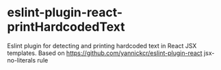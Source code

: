# eslint-plugin-react-printHardcodedText
Eslint plugin for detecting and printing hardcoded text in React JSX templates. Based on https://github.com/yannickcr/eslint-plugin-react  jsx-no-literals rule
